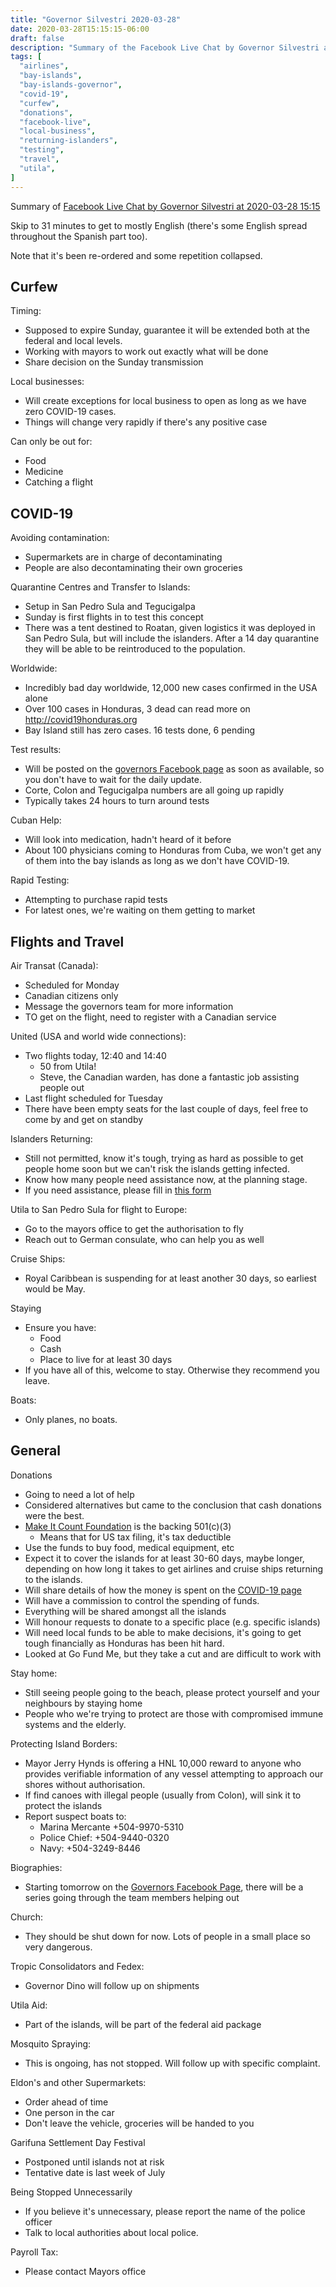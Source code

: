 ```yaml
---
title: "Governor Silvestri 2020-03-28"
date: 2020-03-28T15:15:15-06:00
draft: false
description: "Summary of the Facebook Live Chat by Governor Silvestri at 2020-03-28 15:15"
tags: [
  "airlines",
  "bay-islands",
  "bay-islands-governor",
  "covid-19",
  "curfew",
  "donations",
  "facebook-live",
  "local-business",
  "returning-islanders",
  "testing",
  "travel",
  "utila",
]
---
```


Summary of [Facebook Live Chat by Governor Silvestri at 2020-03-28
15:15](https://www.facebook.com/gobernacionislas/videos/835636656902969)

Skip to 31 minutes to get to mostly English (there's some English spread
throughout the Spanish part too).

Note that it's been re-ordered and some repetition collapsed.

Curfew
------

Timing:
* Supposed to expire Sunday, guarantee it will be extended both at the federal
  and local levels.
* Working with mayors to work out exactly what will be done
* Share decision on the Sunday transmission

Local businesses:
* Will create exceptions for local business to open as long as we have zero
  COVID-19 cases.
* Things will change very rapidly if there's any positive case

Can only be out for:
* Food
* Medicine
* Catching a flight

COVID-19
-------

Avoiding contamination:
* Supermarkets are in charge of decontaminating
* People are also decontaminating their own groceries

Quarantine Centres and Transfer to Islands:
* Setup in San Pedro Sula and Tegucigalpa
* Sunday is first flights in to test this concept
* There was a tent destined to Roatan, given logistics it was deployed in
  San Pedro Sula, but will include the islanders. After a 14 day quarantine
  they will be able to be reintroduced to the population.

Worldwide:
* Incredibly bad day worldwide, 12,000 new cases confirmed in the USA alone
* Over 100 cases in Honduras, 3 dead can read more on http://covid19honduras.org
* Bay Island still has zero cases. 16 tests done, 6 pending

Test results:
* Will be posted on the [governors Facebook
  page](https://www.facebook.com/gobernacionislas) as soon as available, so you
  don't have to wait for the daily update.
* Corte, Colon and Tegucigalpa numbers are all going up rapidly
* Typically takes 24 hours to turn around tests

Cuban Help:
* Will look into medication, hadn't heard of it before
* About 100 physicians coming to Honduras from Cuba, we won't get any of them
  into the bay islands as long as we don't have COVID-19.

Rapid Testing:
* Attempting to purchase rapid tests
* For latest ones, we're waiting on them getting to market

Flights and Travel
------------------

Air Transat (Canada):
* Scheduled for Monday
* Canadian citizens only
* Message the governors team for more information
* TO get on the flight, need to register with a Canadian service

United (USA and world wide connections):
* Two flights today, 12:40 and 14:40
  * 50 from Utila!
  * Steve, the Canadian warden, has done a fantastic job assisting people out
* Last flight scheduled for Tuesday
* There have been empty seats for the last couple of days, feel free to come by
  and get on standby

Islanders Returning:
* Still not permitted, know it's tough, trying as hard as possible to get
  people home soon but we can't risk the islands getting infected.
* Know how many people need assistance now, at the planning stage.
* If you need assistance, please fill in [this form](
  https://docs.google.com/forms/d/e/1FAIpQLSfjLsFHZVgzird6TloXlZatclzIjJYsadRvXieX5NzOjaRk_A/viewform)

Utila to San Pedro Sula for flight to Europe:
* Go to the mayors office to get the authorisation to fly
* Reach out to German consulate, who can help you as well

Cruise Ships:
* Royal Caribbean is suspending for at least another 30 days, so earliest
  would be May.

Staying
* Ensure you have:
  * Food
  * Cash
  * Place to live for at least 30 days
* If you have all of this, welcome to stay. Otherwise they recommend you leave.

Boats:
* Only planes, no boats.

General
-------

Donations
* Going to need a lot of help
* Considered alternatives but came to the conclusion that cash donations were
  the best.
* [Make It Count Foundation](https://themakeitcountfoundation.org/) is the
  backing 501(c)(3)
  * Means that for US tax filing, it's tax deductible
* Use the funds to buy food, medical equipment, etc
* Expect it to cover the islands for at least 30-60 days, maybe longer,
  depending on how long it takes to get airlines and cruise ships returning to
  the islands.
* Will share details of how the money is spent on the [COVID-19
  page](http://covid19roatan.com/donations/)
* Will have a commission to control the spending of funds.
* Everything will be shared amongst all the islands
* Will honour requests to donate to a specific place (e.g. specific islands)
* Will need local funds to be able to make decisions, it's going to get tough
  financially as Honduras has been hit hard.
* Looked at Go Fund Me, but they take a cut and are difficult to work with

Stay home:
* Still seeing people going to the beach, please protect yourself and your
  neighbours by staying home
* People who we're trying to protect are those with compromised immune systems
  and the elderly.

Protecting Island Borders:
* Mayor Jerry Hynds is offering a HNL 10,000 reward to anyone who provides
  verifiable information of any vessel attempting to approach our shores
  without authorisation.
* If find canoes with illegal people (usually from Colon), will sink it to
  protect the islands
* Report suspect boats to:
  * Marina Mercante +504-9970-5310
  * Police Chief: +504-9440-0320
  * Navy: +504-3249-8446

Biographies:
* Starting tomorrow on the [Governors Facebook
  Page](https://www.facebook.com/gobernacionislas), there will be a series
  going through the team members helping out

Church:
* They should be shut down for now. Lots of people in a small place so very
  dangerous.

Tropic Consolidators and Fedex:
* Governor Dino will follow up on shipments

Utila Aid:
* Part of the islands, will be part of the federal aid package

Mosquito Spraying:
* This is ongoing, has not stopped. Will follow up with specific complaint.

Eldon's and other Supermarkets:
* Order ahead of time
* One person in the car
* Don't leave the vehicle, groceries will be handed to you

Garifuna Settlement Day Festival
* Postponed until islands not at risk
* Tentative date is last week of July

Being Stopped Unnecessarily
* If you believe it's unnecessary, please report the name of the police officer
* Talk to local authorities about local police.

Payroll Tax:
* Please contact Mayors office

